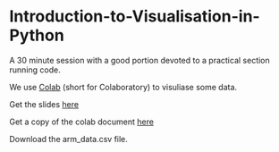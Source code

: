 # Introduction-to-Visualisation-in-Python

A 30 minute session with a good portion devoted to a practical section running code. 

We use [Colab](https://colab.research.google.com/notebooks/intro.ipynb)  (short for Colaboratory) to visuliase some data.

Get the slides [here](https://docs.google.com/presentation/d/1YDS5MOSdwTjSH-YrpGOx9TQ8OREXGOw0cBNrGcxCaR8/edit#slide=id.p3) 

Get a copy of the colab document [here](https://colab.research.google.com/drive/1703kk_f1z6ZC_o-H_UGasdl4mjGZhAWe#scrollTo=k8YMkdcyNEAq)  

Download the arm_data.csv file. 
